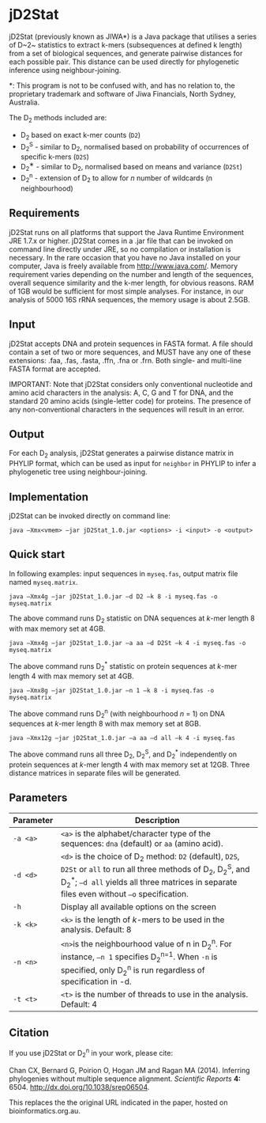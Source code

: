 # jD2Stat
jD2Stat (previously known as JIWA*) is a Java package that utilises a series of D~2~ statistics to
extract k-mers (subsequences at defined k length) from a set of biological sequences, and generate
pairwise distances for each possible pair. This distance can be used directly for phylogenetic inference
using neighbour-joining.

*: This program is not to be confused with, and has no relation to, the proprietary trademark and
software of Jiwa Financials, North Sydney, Australia.

The D<sub>2</sub> methods included are:
- D<sub>2</sub> based on exact k-mer counts (<code>D2</code>)
- D<sub>2</sub><sup>S</sup> - similar to D<sub>2</sub>, normalised based on probability of occurrences of specific k-mers (<code>D2S</code>)
- D<sub>2</sub><sup>∗</sup> - similar to D<sub>2</sub>, normalised based on means and variance (<code>D2St</code>)
- D<sub>2</sub><sup>n</sup> - extension of D<sub>2</sub> to allow for *n* number of wildcards (n neighbourhood)

## Requirements
jD2Stat runs on all platforms that support the Java Runtime Environment JRE 1.7.x or higher. jD2Stat
comes in a .jar file that can be invoked on command line directly under JRE, so no compilation or
installation is necessary. In the rare occasion that you have no Java installed on your computer, Java
is freely available from http://www.java.com/.
Memory requirement varies depending on the number and length of the sequences, overall sequence
similarity and the k-mer length, for obvious reasons. RAM of 1GB would be sufficient for most
simple analyses. For instance, in our analysis of 5000 16S rRNA sequences, the memory usage is
about 2.5GB.

## Input
jD2Stat accepts DNA and protein sequences in FASTA format. A file should contain a set of two or
more sequences, and MUST have any one of these extensions: .faa, .fas, .fasta, .ffn, .fna or .frn. Both
single- and multi-line FASTA format are accepted.

IMPORTANT: Note that jD2Stat considers only conventional nucleotide and amino acid characters in the analysis: A, C, G and T for DNA, and the standard 20 amino acids (single-letter code) for proteins. The presence of any non-conventional characters in the sequences will result in an error.

## Output
For each D<sub>2</sub> analysis, jD2Stat generates a pairwise distance matrix in PHYLIP format, which can be
used as input for <code>neighbor</code> in PHYLIP to infer a phylogenetic tree using neighbour-joining.

## Implementation
jD2Stat can be invoked directly on command line:
```
java –Xmx<vmem> –jar jD2Stat_1.0.jar <options> -i <input> -o <output>
```
## Quick start

In following examples: input sequences in <code>myseq.fas</code>, output matrix file named <code>myseq.matrix</code>.
```
java –Xmx4g –jar jD2Stat_1.0.jar –d D2 –k 8 -i myseq.fas -o myseq.matrix
```

The above command runs D<sub>2</sub> statistic on DNA sequences at *k*-mer length 8 with max memory set at 4GB.

```
java –Xmx4g –jar jD2Stat_1.0.jar –a aa –d D2St –k 4 -i myseq.fas -o myseq.matrix
```

The above command runs D<sub>2</sub><sup>*</sup> statistic on protein sequences at *k*-mer length 4 with max memory set at 4GB.

```
java –Xmx8g –jar jD2Stat_1.0.jar –n 1 –k 8 -i myseq.fas -o myseq.matrix
```

The above command runs D<sub>2</sub><sup>n</sup> (with neighbourhood *n* = 1) on DNA sequences at *k*-mer length 8 with max memory set at 8GB.

```
java –Xmx12g –jar jD2Stat_1.0.jar –a aa –d all –k 4 -i myseq.fas
```

The above command runs all three D<sub>2</sub>, D<sub>2</sub><sup>S</sup>, and D<sub>2</sub><sup>*</sup> independently on protein sequences at *k*-mer length 4 with max memory set at 12GB. Three distance matrices in separate files will be generated.

## Parameters

| Parameter | Description |
| --- | --- | 
| ```-a <a>```      | ```<a>``` is the alphabet/character type of the sequences: ```dna``` (default) or ```aa``` (amino acid). |
| ```-d <d>```      | ```<d>``` is the choice of D<sub>2</sub> method: ```D2``` (default), ```D2S```, ```D2St``` or ```all``` to run all three methods of D<sub>2</sub>, D<sub>2</sub><sup>S</sup>, and D<sub>2</sub><sup>*</sup>; ```–d all``` yields all three matrices in separate files even without ```–o``` specification. |
| ```-h```          | Display all available options on the screen        |
| ```-k <k>```      | ```<k>``` is the length of *k*-mers to be used in the analysis. Default: 8 |
| ```-n <n>```      | ```<n>```is the neighbourhood value of n in D<sub>2</sub><sup>n</sup>. For instance, ```–n 1``` specifies D<sub>2</sub><sup>n=1</sup>. When ```-n``` is specified, only D<sub>2</sub><sup>n</sup> is run regardless of specification in -d. |
| ```-t <t>```      | ```<t>``` is the number of threads to use in the analysis. Default: 4 |

## Citation
If you use jD2Stat or D<sub>2</sub><sup>n</sup> in your work, please cite:

Chan CX, Bernard G, Poirion O, Hogan JM and Ragan MA (2014). Inferring phylogenies without multiple sequence alignment. *Scientific Reports* **4:** 6504. http://dx.doi.org/10.1038/srep06504.

This replaces the the original URL indicated in the paper, hosted on bioinformatics.org.au.
